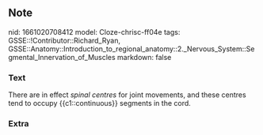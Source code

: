 ## Note
nid: 1661020708412
model: Cloze-chrisc-ff04e
tags: GSSE::!Contributor::Richard_Ryan, GSSE::Anatomy::Introduction_to_regional_anatomy::2._Nervous_System::Segmental_Innervation_of_Muscles
markdown: false

### Text
<div class='toggle'>
  There are in effect <em>spinal centres</em> for joint movements,
  and these centres tend to occupy {{c1::continuous}} segments in
  the cord.
</div>

### Extra

